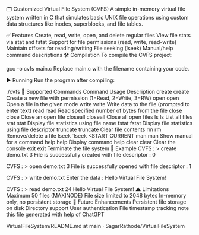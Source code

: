 🗂️ Customized Virtual File System (CVFS)
A simple in-memory virtual file system written in C that simulates basic UNIX file operations using custom data structures like inodes, superblocks, and file tables.

✅ Features
Create, read, write, open, and delete regular files
View file stats via stat and fstat
Support for file permissions (read, write, read-write)
Maintain offsets for reading/writing
File seeking (lseek)
Manual/help command descriptions
🛠️ Compilation
To compile the CVFS project:

gcc -o cvfs main.c
Replace main.c with the filename containing your code.

▶️ Running
Run the program after compiling:

./cvfs
📜 Supported Commands
Command	Usage	Description
create	create <filename> <permission>	Create a new file with permission (1=Read, 2=Write, 3=RW)
open	open <filename> <mode>	Open a file in the given mode
write	write <filename>	Write data to the file (prompted to enter text)
read	read <filename> <bytes>	Read specified number of bytes from the file
close	close <filename>	Close an open file
closeall	closeall	Close all open files
ls	ls	List all files
stat	stat <filename>	Display file statistics using file name
fstat	fstat <fd>	Display file statistics using file descriptor
truncate	truncate <filename>	Clear file contents
rm	rm <filename>	Remove/delete a file
lseek	`lseek <START	CURRENT
man	man <command>	Show manual for a command
help	help	Display command help
clear	clear	Clear the console
exit	exit	Terminate the file system
📁 Example
CVFS : > create demo.txt 3
File is successfully created with file descriptor : 0

CVFS : > open demo.txt 3
File is successfully opened with file descriptor : 1

CVFS : > write demo.txt
Enter the data :
Hello Virtual File System!

CVFS : > read demo.txt 24
Hello Virtual File System!
⚠️ Limitations
Maximum 50 files (MAXINODE)
File size limited to 2048 bytes
In-memory only, no persistent storage
📌 Future Enhancements
Persistent file storage on disk
Directory support
User authentication
File timestamp tracking
note this file generated with help of ChatGPT

VirtualFileSystem/README.md at main · SagarRathode/VirtualFileSystem
